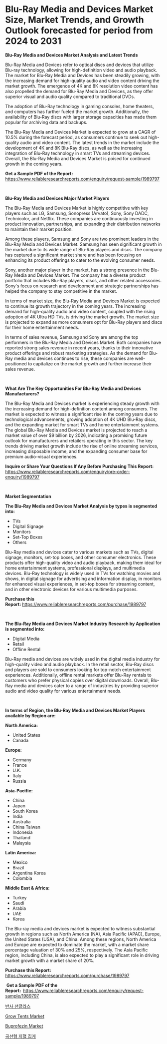 <p><h1>Blu-Ray Media and Devices Market Size, Market Trends, and Growth Outlook forecasted for period from 2024 to 2031</h1></p><p><strong>Blu-Ray Media and Devices Market Analysis and Latest Trends</strong></p>
<p><p>Blu-Ray Media and Devices refer to optical discs and devices that utilize Blu-ray technology, allowing for high-definition video and audio playback. The market for Blu-Ray Media and Devices has been steadily growing, with the increasing demand for high-quality audio and video content driving the market growth. The emergence of 4K and 8K resolution video content has also propelled the demand for Blu-Ray Media and Devices, as they offer superior visual and audio quality compared to traditional DVDs.</p><p>The adoption of Blu-Ray technology in gaming consoles, home theaters, and computers has further fueled the market growth. Additionally, the availability of Blu-Ray discs with larger storage capacities has made them popular for archiving data and backups.</p><p>The Blu-Ray Media and Devices Market is expected to grow at a CAGR of 10.5% during the forecast period, as consumers continue to seek out high-quality audio and video content. The latest trends in the market include the development of 4K and 8K Blu-Ray discs, as well as the increasing integration of Blu-Ray technology in smart TVs and streaming devices. Overall, the Blu-Ray Media and Devices Market is poised for continued growth in the coming years.</p></p>
<p><strong>Get a Sample PDF of the Report:&nbsp;</strong> <a href="https://www.reliableresearchreports.com/enquiry/request-sample/1989797">https://www.reliableresearchreports.com/enquiry/request-sample/1989797</a></p>
<p>&nbsp;</p>
<p><strong>Blu-Ray Media and Devices Major Market Players</strong></p>
<p><p>The Blu-Ray Media and Devices Market is highly competitive with key players such as LG, Samsung, Sonopress (Arvato), Sony, Sony DADC, Technicolor, and Netflix. These companies are continuously investing in product innovation, partnerships, and expanding their distribution networks to maintain their market position.</p><p>Among these players, Samsung and Sony are two prominent leaders in the Blu-Ray Media and Devices Market. Samsung has seen significant growth in the market due to its wide range of Blu-Ray players and discs. The company has captured a significant market share and has been focusing on enhancing its product offerings to cater to the evolving consumer needs.</p><p>Sony, another major player in the market, has a strong presence in the Blu-Ray Media and Devices Market. The company has a diverse product portfolio that includes Blu-Ray players, discs, and other related accessories. Sony's focus on research and development and strategic partnerships has helped the company to stay competitive in the market.</p><p>In terms of market size, the Blu-Ray Media and Devices Market is expected to continue its growth trajectory in the coming years. The increasing demand for high-quality audio and video content, coupled with the rising adoption of 4K Ultra HD TVs, is driving the market growth. The market size is projected to expand as more consumers opt for Blu-Ray players and discs for their home entertainment needs.</p><p>In terms of sales revenue, Samsung and Sony are among the top performers in the Blu-Ray Media and Devices Market. Both companies have reported strong sales revenue in recent years, thanks to their innovative product offerings and robust marketing strategies. As the demand for Blu-Ray media and devices continues to rise, these companies are well-positioned to capitalize on the market growth and further increase their sales revenue.</p></p>
<p>&nbsp;</p>
<p><strong>What Are The Key Opportunities For Blu-Ray Media and Devices Manufacturers?</strong></p>
<p><p>The Blu-Ray Media and Devices market is experiencing steady growth with the increasing demand for high-definition content among consumers. The market is expected to witness a significant rise in the coming years due to technological advancements, growing adoption of 4K UHD Blu-Ray discs, and the expanding market for smart TVs and home entertainment systems. The global Blu-Ray Media and Devices market is projected to reach a market value of over $9 billion by 2026, indicating a promising future outlook for manufacturers and retailers operating in this sector. The key trends driving market growth include the rise of online streaming services, increasing disposable income, and the expanding consumer base for premium audio-visual experiences.</p></p>
<p><strong>Inquire or Share Your Questions If Any Before Purchasing This Report:</strong> <a href="https://www.reliableresearchreports.com/enquiry/pre-order-enquiry/1989797">https://www.reliableresearchreports.com/enquiry/pre-order-enquiry/1989797</a></p>
<p>&nbsp;</p>
<p><strong>Market Segmentation</strong></p>
<p><strong>The Blu-Ray Media and Devices Market Analysis by types is segmented into:</strong></p>
<p><ul><li>TVs</li><li>Digital Signage</li><li>Monitors</li><li>Set-Top Boxes</li><li>Others</li></ul></p>
<p><p>Blu-Ray media and devices cater to various markets such as TVs, digital signage, monitors, set-top boxes, and other consumer electronics. These products offer high-quality video and audio playback, making them ideal for home entertainment systems, professional displays, and multimedia devices. Blu-Ray technology is widely used in TVs for watching movies and shows, in digital signage for advertising and information display, in monitors for enhanced visual experiences, in set-top boxes for streaming content, and in other electronic devices for various multimedia purposes.</p></p>
<p><strong>Purchase this Report:&nbsp;</strong><a href="https://www.reliableresearchreports.com/purchase/1989797">https://www.reliableresearchreports.com/purchase/1989797</a></p>
<p>&nbsp;</p>
<p><strong>The Blu-Ray Media and Devices Market Industry Research by Application is segmented into:</strong></p>
<p><ul><li>Digital Media</li><li>Retail</li><li>Offline Rental</li></ul></p>
<p><p>Blu-Ray media and devices are widely used in the digital media industry for high-quality video and audio playback. In the retail sector, Blu-Ray discs and players are sold to consumers looking for top-notch entertainment experiences. Additionally, offline rental markets offer Blu-Ray rentals to customers who prefer physical copies over digital downloads. Overall, Blu-Ray media and devices cater to a range of industries by providing superior audio and video quality for various entertainment needs.</p></p>
<p>&nbsp;</p>
<p><strong>In terms of Region, the Blu-Ray Media and Devices Market Players available by Region are:</strong></p>
<p>
    <p> <strong> North America: </strong>
        <ul>
            <li>United States</li>
            <li>Canada</li>
        </ul>
        </p> 
    <p> <strong> Europe: </strong>
        <ul>
            <li>Germany</li>
            <li>France</li>
            <li>U.K.</li>
            <li>Italy</li>
            <li>Russia</li>
        </ul>
        </p> 
    <p> <strong> Asia-Pacific: </strong>
        <ul>
            <li>China</li>
            <li>Japan</li>
            <li>South Korea</li>
            <li>India</li>
            <li>Australia</li>
            <li>China Taiwan</li>
            <li>Indonesia</li>
            <li>Thailand</li>
            <li>Malaysia</li>
        </ul>
        </p> 
    <p> <strong> Latin America: </strong>
        <ul>
            <li>Mexico</li>
            <li>Brazil</li>
            <li>Argentina Korea</li>
            <li>Colombia</li>
        </ul>
        </p> 
    <p> <strong> Middle East & Africa: </strong>
        <ul>
            <li>Turkey</li>
            <li>Saudi</li>
            <li>Arabia</li>
            <li>UAE</li>
            <li>Korea</li>
        </ul>
    </p>
    </p>
<p><p>The Blu-ray media and devices market is expected to witness substantial growth in regions such as North America (NA), Asia Pacific (APAC), Europe, the United States (USA), and China. Among these regions, North America and Europe are expected to dominate the market, with a market share percentage valuation of 30% and 25%, respectively. The Asia Pacific region, including China, is also expected to play a significant role in driving market growth with a market share of 20%.</p></p>
<p><strong>Purchase this Report: </strong><a href="https://www.reliableresearchreports.com/purchase/1989797">https://www.reliableresearchreports.com/purchase/1989797</a></p>
<p>&nbsp;<strong>Get a Sample PDF of the Report:&nbsp;&nbsp;</strong><a href="https://www.reliableresearchreports.com/enquiry/request-sample/1989797">https://www.reliableresearchreports.com/enquiry/request-sample/1989797</a></p>
<p><strong></strong></p>
<p><p><a href="https://github.com/nuekbpymrrz5/Market-Research-Report-List-1/blob/main/21860937743.md">반사 선글라스</a></p><p><a href="https://issuu.com/reportprime-2/docs/grow-tents-market-size-2030.pptx">Grow Tents Market</a></p><p><a href="https://issuu.com/reportprime-2/docs/buprofezin-market-size-2030.pptx">Buprofezin Market</a></p><p><a href="https://github.com/BrettWeberrt8767765/Market-Research-Report-List-1/blob/main/57887587744.md">곡선형 지혈 집게</a></p></p>